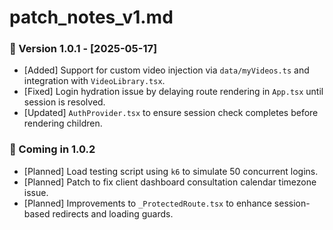 # patch_notes_v1.md

### 🔧 Version 1.0.1 - [2025-05-17]
- [Added] Support for custom video injection via `data/myVideos.ts` and integration with `VideoLibrary.tsx`.
- [Fixed] Login hydration issue by delaying route rendering in `App.tsx` until session is resolved.
- [Updated] `AuthProvider.tsx` to ensure session check completes before rendering children.

### 📌 Coming in 1.0.2
- [Planned] Load testing script using `k6` to simulate 50 concurrent logins.
- [Planned] Patch to fix client dashboard consultation calendar timezone issue.
- [Planned] Improvements to `_ProtectedRoute.tsx` to enhance session-based redirects and loading guards.